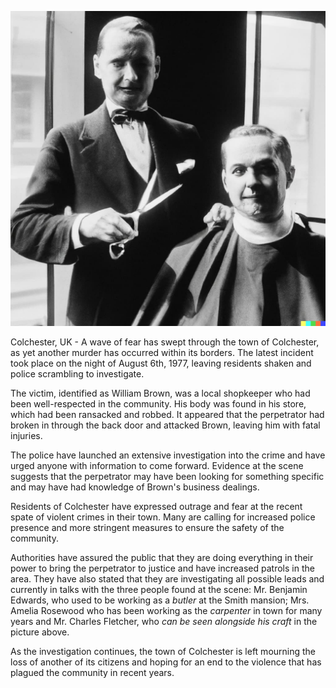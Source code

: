![Image of the First Person at the Crime Scene](./image.jpg)

Colchester, UK - A wave of fear has swept through the town of Colchester, as yet another murder has occurred within its borders. The latest incident took place on the night of August 6th, 1977, leaving residents shaken and police scrambling to investigate.

The victim, identified as William Brown, was a local shopkeeper who had been well-respected in the community. His body was found in his store, which had been ransacked and robbed. It appeared that the perpetrator had broken in through the back door and attacked Brown, leaving him with fatal injuries.

The police have launched an extensive investigation into the crime and have urged anyone with information to come forward. Evidence at the scene suggests that the perpetrator may have been looking for something specific and may have had knowledge of Brown's business dealings.

Residents of Colchester have expressed outrage and fear at the recent spate of violent crimes in their town. Many are calling for increased police presence and more stringent measures to ensure the safety of the community.

Authorities have assured the public that they are doing everything in their power to bring the perpetrator to justice and have increased patrols in the area. They have also stated that they are investigating all possible leads and currently in talks with the three people found at the scene: Mr. Benjamin Edwards, who used to be working as a *butler* at the Smith mansion; Mrs. Amelia Rosewood who has been working as the *carpenter* in town for many years and Mr. Charles Fletcher, who *can be seen alongside his craft* in the picture above.

As the investigation continues, the town of Colchester is left mourning the loss of another of its citizens and hoping for an end to the violence that has plagued the community in recent years.